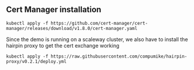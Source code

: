 ## Cert Manager installation

```shell
kubectl apply -f https://github.com/cert-manager/cert-manager/releases/download/v1.8.0/cert-manager.yaml
```

Since the demo is running on a scaleway cluster, we also have to install the hairpin proxy to get the cert exchange working
```shell
kubectl apply -f https://raw.githubusercontent.com/compumike/hairpin-proxy/v0.2.1/deploy.yml
```